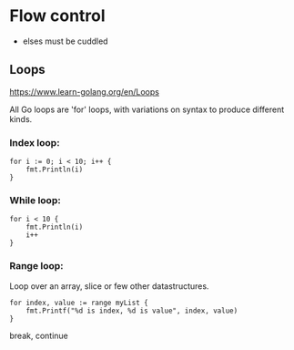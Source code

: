 Flow control
============


* elses must be cuddled





Loops
-----

https://www.learn-golang.org/en/Loops

All Go loops are 'for' loops, with variations on syntax to produce different kinds.

### Index loop:

	for i := 0; i < 10; i++ {
		fmt.Println(i)
	}


### While loop:

	for i < 10 {
		fmt.Println(i)
		i++
	}

### Range loop:

Loop over an array, slice or few other datastructures.

	for index, value := range myList {
		fmt.Printf("%d is index, %d is value", index, value)
	}

break, continue